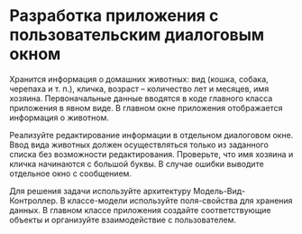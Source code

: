 # Разработка приложения с пользовательским диалоговым окном
Хранится информация о домашних животных: вид (кошка, собака, черепаха и т. п.), кличка, возраст – количество лет и месяцев, имя хозяина. Первоначальные данные вводятся в коде главного класса приложения в явном виде. В главном окне приложения отображается информация о животном.

Реализуйте редактирование информации в отдельном диалоговом окне. Ввод вида животных должен осуществляться только из заданного списка без возможности редактирования. Проверьте, что имя хозяина и кличка начинаются с большой буквы. В случае ошибки выводите отдельное окно с сообщением.

Для решения задачи используйте архитектуру Модель-Вид-Контроллер. В классе-модели используйте поля-свойства для хранения данных. В главном классе приложения создайте соответствующие объекты и организуйте взаимодействие с пользователем.
